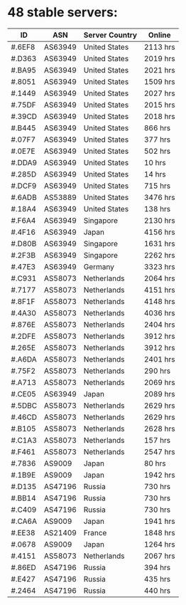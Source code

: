 # 48 stable servers:

| ID | ASN | Server Country | Online |
| ------ | ------ | ------ | ------ |
| #.6EF8 | AS63949 | United States | 2113 hrs |
| #.D363 | AS63949 | United States | 2019 hrs |
| #.BA95 | AS63949 | United States | 2021 hrs |
| #.8051 | AS63949 | United States | 1509 hrs |
| #.1449 | AS63949 | United States | 2027 hrs |
| #.75DF | AS63949 | United States | 2015 hrs |
| #.39CD | AS63949 | United States | 2018 hrs |
| #.B445 | AS63949 | United States | 866 hrs |
| #.07F7 | AS63949 | United States | 377 hrs |
| #.0E7E | AS63949 | United States | 502 hrs |
| #.DDA9 | AS63949 | United States | 10 hrs |
| #.285D | AS63949 | United States | 14 hrs |
| #.DCF9 | AS63949 | United States | 715 hrs |
| #.6ADB | AS53889 | United States | 3476 hrs |
| #.18A4 | AS63949 | United States | 138 hrs |
| #.F6A4 | AS63949 | Singapore | 2130 hrs |
| #.4F16 | AS63949 | Japan | 4156 hrs |
| #.D80B | AS63949 | Singapore | 1631 hrs |
| #.2F3B | AS63949 | Singapore | 2262 hrs |
| #.47E3 | AS63949 | Germany | 3323 hrs |
| #.C931 | AS58073 | Netherlands | 2064 hrs |
| #.7177 | AS58073 | Netherlands | 4151 hrs |
| #.8F1F | AS58073 | Netherlands | 4148 hrs |
| #.4A30 | AS58073 | Netherlands | 4036 hrs |
| #.876E | AS58073 | Netherlands | 2404 hrs |
| #.2DFE | AS58073 | Netherlands | 3912 hrs |
| #.265E | AS58073 | Netherlands | 3912 hrs |
| #.A6DA | AS58073 | Netherlands | 2401 hrs |
| #.75F2 | AS58073 | Netherlands | 290 hrs |
| #.A713 | AS58073 | Netherlands | 2069 hrs |
| #.CE05 | AS63949 | Japan | 2089 hrs |
| #.5DBC | AS58073 | Netherlands | 2629 hrs |
| #.46CD | AS58073 | Netherlands | 2629 hrs |
| #.B105 | AS58073 | Netherlands | 2628 hrs |
| #.C1A3 | AS58073 | Netherlands | 157 hrs |
| #.F461 | AS58073 | Netherlands | 2547 hrs |
| #.7836 | AS9009 | Japan | 80 hrs |
| #.1B9E | AS9009 | Japan | 1942 hrs |
| #.D135 | AS47196 | Russia | 730 hrs |
| #.BB14 | AS47196 | Russia | 730 hrs |
| #.C409 | AS47196 | Russia | 730 hrs |
| #.CA6A | AS9009 | Japan | 1941 hrs |
| #.EE38 | AS21409 | France | 1848 hrs |
| #.0678 | AS9009 | Japan | 1264 hrs |
| #.4151 | AS58073 | Netherlands | 2067 hrs |
| #.86ED | AS47196 | Russia | 394 hrs |
| #.E427 | AS47196 | Russia | 435 hrs |
| #.2464 | AS47196 | Russia | 440 hrs |

